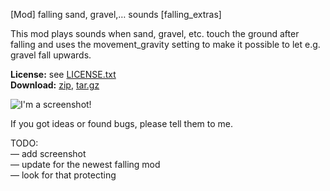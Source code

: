 [Mod] falling sand, gravel,… sounds [falling_extras]

This mod plays sounds when sand, gravel, etc. touch the ground after falling and
uses the movement_gravity setting to make it possible to let e.g. gravel fall upwards.

**License:** see [LICENSE.txt](https://raw.githubusercontent.com/HybridDog/falling_extras/master/LICENSE.txt)  
**Download:** [zip](https://github.com/HybridDog/falling_extras/archive/master.zip), [tar.gz](https://github.com/HybridDog/falling_extras/archive/master.tar.gz)  

![I'm a screenshot!](http://bit.ly/1wOCWpq)

If you got ideas or found bugs, please tell them to me.


TODO:  
— add screenshot  
— update for the newest falling mod  
— look for that protecting
